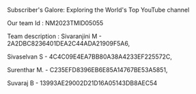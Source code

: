 Subscriber's Galore: Exploring the World's Top YouTube channel


Our team Id : NM2023TMID05055


Team description : 
Sivaranjini M - 2A2DBC8236401DEA2C44ADA21909F5A6,

Sivaselvan S  - 4C4C09E4EA7BB80A38A4233EF225572C,

Surenthar M.  - C235EFD8396EB6E85A14767BE53A5851,

Suvaraj B     - 13993AE29002D21D16A05143DB8AEC54
